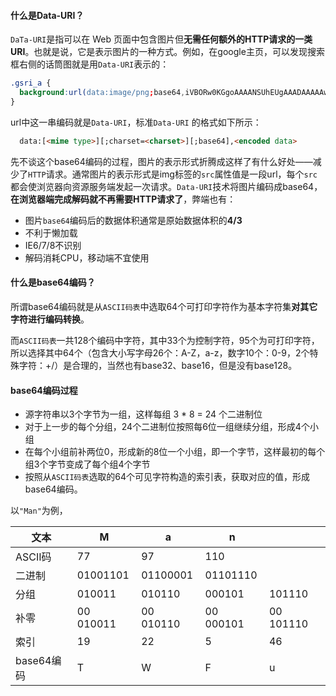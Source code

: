 #### 什么是Data-URI？
`DaTa-URI`是指可以在 Web 页面中包含图片但**无需任何额外的HTTP请求的一类URI**。也就是说，它是表示图片的一种方式。例如，在google主页，可以发现搜索框右侧的话筒图就是用`Data-URI`表示的：
```css
.gsri_a {
  background:url(data:image/png;base64,iVBORw0KGgoAAAANSUhEUgAAADAAAAAwCAYAAABXAvmHAAACrElEQ…2iTnbwNT+gBX54H+IaXAtxJzE3ycSAFqSAFJACUkAikXD+AHj5/wx2o5osAAAAAElFTkSuQmCC) no-repeat -3px 0;
}
```
url中这一串编码就是`Data-URI`，标准`Data-URI` 的格式如下所示：
```html
  data:[<mime type>][;charset=<charset>][;base64],<encoded data>
```

先不谈这个base64编码的过程，图片的表示形式折腾成这样了有什么好处——减少了`HTTP`请求。通常图片的表示形式是img标签的`src`属性值是一段url，每个`src`都会使浏览器向资源服务端发起一次请求。`Data-URI`技术将图片编码成base64，**在浏览器端完成解码就不再需要HTTP请求了**，弊端也有：

- 图片`base64`编码后的数据体积通常是原始数据体积的**4/3**
- 不利于懒加载
- IE6/7/8不识别
- 解码消耗CPU，移动端不宜使用

#### 什么是base64编码？
所谓base64编码就是从`ASCII码表`中选取64个可打印字符作为基本字符集**对其它字符进行编码转换**。

而`ASCII码表`一共128个编码中字符，其中33个为控制字符，95个为可打印字符，所以选择其中64个（包含大小写字母26个：A-Z，a-z，数字10个：0-9，2个特殊字符：+/）是合理的，当然也有base32、base16，但是没有base128。

#### base64编码过程
- 源字符串以3个字节为一组，这样每组 3 * 8 = 24 个二进制位
- 对于上一步的每个分组，24个二进制位按照每6位一组继续分组，形成4个小组
- 在每个小组前补两位0，形成新的8位一个小组，即一个字节，这样最初的每个组3个字节变成了每个组4个字节
- 按照从`ASCII码表`选取的64个可见字符构造的索引表，获取对应的值，形成base64编码。

以`"Man"`为例，

|文本|M|a|n||
|---|---|---|---|---|
|ASCII码|77|97|110||
|二进制|01001101|01100001|01101110||
|分组|010011|010110|000101|101110|
|补零|00 010011|00 010110|00 000101|00 101110|
|索引|19|22|5|46|
|base64编码|T|W|F|u|
